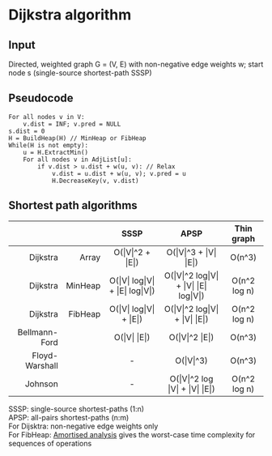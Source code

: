 # Dijkstra algorithm

## Input
Directed, weighted graph G = (V, E) with non-negative edge weights w; start node s (single-source shortest-path SSSP)

## Pseudocode
```
For all nodes v in V:
    v.dist = INF; v.pred = NULL
s.dist = 0
H = BuildHeap(H) // MinHeap or FibHeap
While(H is not empty):
    u = H.ExtractMin()
    For all nodes v in AdjList[u]:
        if v.dist > u.dist + w(u, v): // Relax
            v.dist = u.dist + w(u, v); v.pred = u
            H.DecreaseKey(v, v.dist)
```

## Shortest path algorithms
|                	|         	|                SSSP                	|                    APSP                    	|  Thin graph  	|
|---------------:	|--------:	|:----------------------------------:	|:------------------------------------------:	|:------------:	|
|       Dijkstra 	|   Array 	|         O(\|V\|^2 + \|E\|)         	|          O(\|V\|^3 + \|V\| \|E\|)          	|    O(n^3)    	|
|       Dijkstra 	| MinHeap 	| O(\|V\| log\|V\| + \|E\| log\|V\|) 	| O(\|V\|^2 log\|V\| + \|V\| \|E\| log\|V\|) 	| O(n^2 log n) 	|
|       Dijkstra 	| FibHeap 	|      O(\|V\| log\|V\| + \|E\|)     	|      O(\|V\|^2 log\|V\| + \|V\| \|E\|)     	| O(n^2 log n) 	|
|  Bellmann-Ford 	|         	|           O(\|V\| \|E\|)           	|              O(\|V\|^2 \|E\|)              	|    O(n^3)    	|
| Floyd-Warshall 	|         	|                  -                 	|                 O(\|V\|^3)                 	|    O(n^3)    	|
|        Johnson 	|         	|                  -                 	|     O(\|V\|^2 log \|V\| + \|V\| \|E\|)     	| O(n^2 log n) 	|

SSSP: single-source shortest-paths (1:n)  
APSP: all-pairs shortest-paths (n:m)  
For Dijsktra: non-negative edge weights only  
For FibHeap: [Amortised analysis](https://hpi.de/friedrich/teaching/units/amortisierte-analyse.html) gives the worst-case time complexity for sequences of operations
